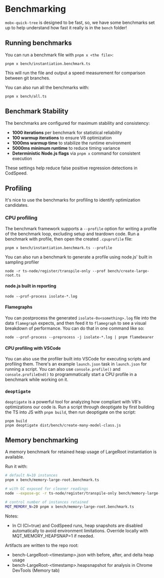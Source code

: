# Benchmarking

`mobx-quick-tree` is designed to be fast, so, we have some benchmarks set up to help understand how fast it really is in the `bench` folder!

## Running benchmarks

You can run a benchmark file with `pnpm x <the file>`:

```shell
pnpm x bench/instantiation.benchmark.ts
```

This will run the file and output a speed measurement for comparison between git branches.

You can also run all the benchmarks with:

```shell
pnpm x bench/all.ts
```

## Benchmark Stability

The benchmarks are configured for maximum stability and consistency:

- **1000 iterations** per benchmark for statistical reliability
- **100 warmup iterations** to ensure V8 optimization
- **1000ms warmup time** to stabilize the runtime environment
- **5000ms minimum runtime** to reduce timing variance
- **Deterministic Node.js flags** via `pnpm x` command for consistent execution

These settings help reduce false positive regression detections in CodSpeed.

## Profiling

It's nice to use the benchmarks for profiling to identify optimization candidates.

### CPU profiling

The benchmark framework supports a `--profile` option for writing a profile of the benchmark loop, excluding setup and teardown code. Run a benchmark with profile, then open the created `.cpuprofile` file:

```shell
pnpm x bench/instantiation.benchmark.ts --profile
```

You can also run a benchmark to generate a profile using node.js' built in sampling profiler

```shell
node -r ts-node/register/transpile-only --prof bench/create-large-root.ts
```

#### node.js built in reporting

```shell
node --prof-process isolate-*.log
```

#### Flamegraphs

You can postprocess the generated `isolate-0x<something>.log` file into the data `flamegraph` expects, and then feed it to `flamegraph` to see a visual breakdown of performance. You can do that in one command like so:

```shell
node --prof-process --preprocess -j isolate-*.log | pnpm flamebearer
```

#### CPU profiling with VSCode

You can also use the profiler built into VSCode for executing scripts and profiling them. There's an example `launch.json` task in `launch.json` for running a script. You can also use `console.profile()` and `console.profileEnd()` to programmatically start a CPU profile in a benchmark while working on it.

### `deoptigate`

`deoptigate` is a powerful tool for analyzing how compliant with V8's optimizations our code is. Run a script through deoptigate by first building the TS into JS with `pnpm build`, then run deoptigate on the script:

```
pnpm build
pnpm deoptigate dist/bench/create-many-model-class.js
```

## Memory benchmarking

A memory benchmark for retained heap usage of LargeRoot instantiation is available.

Run it with:

```sh
# default N=10 instances
pnpm x bench/memory-large-root.benchmark.ts

# with GC exposed for cleaner readings
node --expose-gc -r ts-node/register/transpile-only bench/memory-large-root.benchmark.ts

# control number of instances retained
MQT_MEMORY_N=20 pnpm x bench/memory-large-root.benchmark.ts
```
Notes:
- In CI (CI=true) and CodSpeed runs, heap snapshots are disabled automatically to avoid environment limitations. Override locally with MQT_MEMORY_HEAPSNAP=1 if needed.


Artifacts are written to the repo root:
- bench-LargeRoot-&lt;timestamp&gt;.json with before, after, and delta heap usage
- bench-LargeRoot-&lt;timestamp&gt;.heapsnapshot for analysis in Chrome DevTools (Memory tab)
